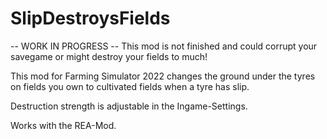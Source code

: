 # SlipDestroysFields

-- WORK IN PROGRESS --
This mod is not finished and could corrupt your savegame or might destroy your fields to much!

This mod for Farming Simulator 2022 changes the ground under the tyres on fields you own to cultivated fields when a tyre has slip.

Destruction strength is adjustable in the Ingame-Settings.

Works with the REA-Mod.
